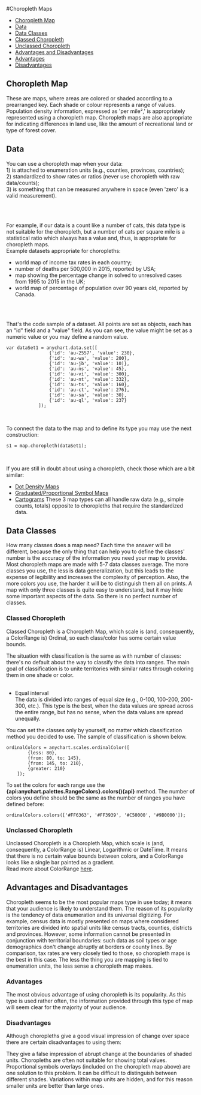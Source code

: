 #Choropleth Maps

* [Choropleth Map](#choropleth_map)
* [Data](#data)
* [Data Classes](#data_classes)
 * [Classed Choropleth](#classed_choropleth)
 * [Unclassed Choropleth](#unclassed_choropleth)
* [Advantages and Disadvantages](#advantages_and_disadvantages)
 * [Advantages](#advantages)
 * [Disadvantages](#disadvantages)


## Choropleth Map

These are maps, where areas are colored or shaded according to a prearranged key. Each shade or colour represents a range of values. 
Population density information, expressed as 'per mile²,' is appropriately represented using a choropleth map. 
Choropleth maps are also appropriate for indicating differences in land use, like the amount of recreational land or type of forest cover.


## Data

You can use a choropleth map when your data:
<br> 1) is attached to enumeration units (e.g., counties, provinces, countries);
<br> 2) standardized to show rates or ratios (never use choropleth with raw data/counts);
<br> 3) is something that can be measured anywhere in space (even 'zero' is a valid measurement). 

<br>
<br>

For example, if our data is a count like a number of cats, this data type is not suitable for the choropleth, 
but a number of cats per square mile is a statistical ratio which always has a value and, thus, is appropriate for choropleth maps.
<br>
Example datasets appropriate for choropleths:

- world map of income tax rates in each country;
- number of deaths per 500,000 in 2015, reported by USA;
- map showing the percentage change in solved to unresolved cases from 1995 to 2015 in the UK;
- world map of percentage of population over 90 years old, reported by Canada.

<br><br>

That's the code sample of a dataset. All points are set as objects, each has an "id" field and a "value" field. As you can see, the value might be set as a numeric value or you may define a random value.

```
var dataSet1 = anychart.data.set([
                {'id': 'au-2557', 'value': 230},
                {'id': 'au-wa', 'value': 200},
                {'id': 'au-jb', 'value': 10)},
                {'id': 'au-ns', 'value': 45},
                {'id': 'au-vi', 'value': 300},
                {'id': 'au-nt', 'value': 332},
                {'id': 'au-ts', 'value': 160},
                {'id': 'au-ct', 'value': 276},
                {'id': 'au-sa', 'value': 30},
                {'id': 'au-ql', 'value': 237}
            ]);
```

<br>

To connect the data to the map and to define its type you may use the next construction:
```
s1 = map.choropleth(dataSet1);
```

<br>

If you are still in doubt about using a choropleth, check those which are a bit similar:
- [Dot Density Maps](../Dot_Density_Map)
- [Graduated/Proportional Symbol Maps](../Proportional_Symbol_Map)
- [Cartograms](../Cartogram)
These 3 map types can all handle raw data (e.g., simple counts, totals) opposite to choropleths that require the standardized data.

## Data Classes 

How many classes does a map need? Each time the answer will be different, because the only thing that can help you to define the classes' number is the accuracy of the information 
you need your map to provide. Most choropleth maps are made with 5-7 data classes average. The more classes you use, the less is data generalization, 
but this leads to the expense of legibility and increases the complexity of perception. Also, the more colors you use, the harder it will be to distinguish them all on prints.
A map with only three classes is quite easy to understand, but it may hide some important aspects of the data. So there is no perfect number of classes.


### Classed Choropleth

Classed Choropleth is a Choropleth Map, which scale is (and, consequently, a ColorRange is) Ordinal, so each class/color has some certain value bounds.


<!--Classification Method-->

The situation with classification is the same as with number of classes: there's no default about the way to classify the data into ranges.
The main goal of classification is to unite territories with similar rates through coloring them in one shade or color. 
<br><br> 
<!-- There are three general ways to classify the data: -->

- Equal interval <br>
The data is divided into ranges of equal size (e.g., 0-100, 100-200, 200-300, etc.). This type is the best, when the data values are spread across the entire range,
but has no sense, when the data values are spread unequally. 	

<!-- - Quantiles
This way will create attractive maps that place an equal number of observations in each class. It means that if you have 20 territories on your map
and 4 data classes, you'll get only 5 territories in each class. The problem 
with quantiles is that there's no obvious borders between the less and the highest values, and classes may have very different numerical ranges, 
e.g. 1-10, 10-20, 20-1200, 1200-1250, etc. Quantiles lead to having groups of places with very different rates, so use this only in specific situations.

- Natural Breaks 
This way is a kind of "optimal" classification scheme, when the value borders are set where the between-class difference is the biggest and 
the difference between within-class values is the smallest.	-->
	
You can set the classes only by yourself, no matter which classification method you decided to use. The sample of classification is shown below.
```
ordinalColors = anychart.scales.ordinalColor([
  		{less: 80}, 
  		{from: 80, to: 145}, 
  		{from: 145, to: 210}, 
		{greater: 210}
	]);
```

To set the colors for each range use the **{api:anychart.palettes.RangeColors}.colors(){api}** method. The number of colors you define should be the same as the number of ranges you have defined before:
```
ordinalColors.colors(['#FF6363', '#FF3939', '#C50000', '#9B0000']);
```

### Unclassed Choropleth

Unclassed Choropleth is a Choropleth Map, which scale is (and, consequently, a ColorRange is) Linear, Logarithmic or DateTime.
It means that there is no certain value bounds between colors, and a ColorRange looks like a single bar painted as a gradient.
<br>
Read more about ColorRange [here](../Color_Range.md).

## Advantages and Disadvantages

Choropleth seems to be the most popular maps type in use today; it means that your audience is likely to understand them. 
The reason of its popularity is the tendency of data enumeration and its universal digitizing. 
For example, census data is mostly presented on maps where considered territories are divided into spatial units like census tracts, counties, districts and provinces. 
However, some information cannot be presented in conjunction with territorial boundaries: such data as soil types or age demographics don't change abruptly at borders or county lines. 
By comparison, tax rates are very closely tied to those, so choropleth maps is the best in this case. 
The less the thing you are mapping is tied to enumeration units, the less sense a choropleth map makes.

### Advantages

The most obvious advantage of using choropleth is its popularity. 
As this type is used rather often, the information provided through this type of map will seem clear for the majority of your audience.

### Disadvantages

Although choropleths give a good visual impression of change over space there are certain disadvantages to using them:

They give a false impression of abrupt change at the boundaries of shaded units.
Choropleths are often not suitable for showing total values. Proportional symbols overlays (included on the choropleth map above) are one solution to this problem.
It can be difficult to distinguish between different shades.
Variations within map units are hidden, and for this reason smaller units are better than large ones.


